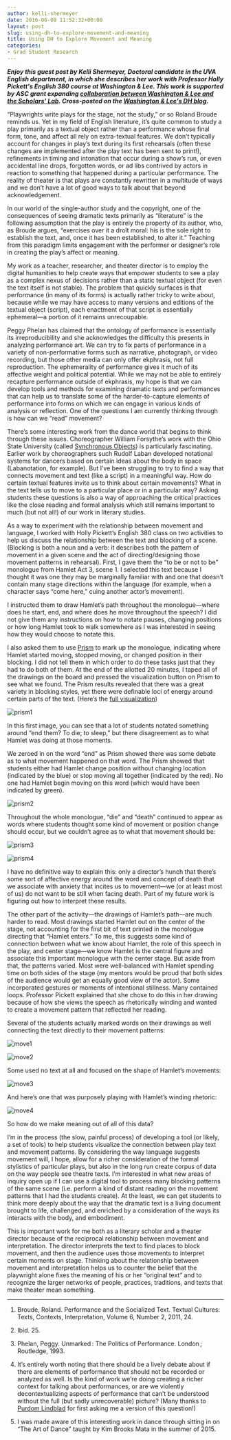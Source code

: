```yaml
---
author: kelli-shermeyer
date: 2016-06-08 11:52:32+00:00
layout: post
slug: using-dh-to-explore-movement-and-meaning
title: Using DH to Explore Movement and Meaning
categories:
- Grad Student Research
---
```


_**Enjoy this guest post by Kelli Shermeyer, Doctoral candidate in the UVA English department, in which she describes her work with Professor Holly Pickett's English 380 course at Washington & Lee. This work is supported by ASC grant expanding [collaboration between Washington & Lee and the Scholars' Lab](http://scholarslab.org/announcements/scholars-lab-grads-partner-with-washington-lee-university/). Cross-posted on the [Washington & Lee's DH blog](http://digitalhumanities.wlu.edu/blog/2016/06/08/kelli-shermeyer-on-using-dh-to-explore-movement-and-meaning/).**_

“Playwrights write plays for the stage, not the study,” or so Roland Broude reminds us. Yet in my field of English literature, it’s quite common to study a play primarily as a textual object rather than a performance whose final form, tone, and affect all rely on extra-textual features. We don’t typically account for changes in play’s text during its first rehearsals (often these changes are implemented after the play text has been sent to print!), refinements in timing and intonation that occur during a show’s run, or even accidental line drops, forgotten words, or ad libs contrived by actors in reaction to something that happened during a particular performance. The reality of theater is that plays are constantly rewritten in a multitude of ways and we don’t have a lot of good ways to talk about that beyond acknowledgement.

In our world of the single-author study and the copyright, one of the consequences of seeing dramatic texts primarily as “literature” is the following assumption that the play is entirely the property of its author, who, as Broude argues, “exercises over it a droît moral: his is the sole right to establish the text, and, once it has been established, to alter it.” Teaching from this paradigm limits engagement with the performer or designer’s role in creating the play’s affect or meaning.

My work as a teacher, researcher, and theater director is to employ the digital humanities to help create ways that empower students to see a play as a complex nexus of decisions rather than a static textual object (for even the text itself is not stable). The problem that quickly surfaces is that performance (in many of its forms) is actually rather tricky to write about, because while we may have access to many versions and editions of the textual object (script), each enactment of that script is essentially ephemeral&mdash;a portion of it remains unrecoupable.

Peggy Phelan has claimed that the ontology of performance is essentially its irreproducibility and she acknowledges the difficulty this presents in analyzing performance art. We can try to fix parts of performance in a variety of non-performative forms such as narrative, photograph, or video recording, but those other media can only offer ekphrasis, not full reproduction. The ephemerality of performance gives it much of its affective weight and political potential. While we may not be able to entirely recapture performance outside of ekphrasis, my hope is that we can develop tools and methods for examining dramatic texts and performances that can help us to translate some of the harder-to-capture elements of performance into forms on which we can engage in various kinds of analysis or reflection. One of the questions I am currently thinking through is how can we “read” movement?

There’s some interesting work from the dance world that begins to think through these issues. Choreographer William Forsythe’s work with the Ohio State University (called [Synchronous Objects](http://synchronousobjects.osu.edu/)) is particularly fascinating. Earlier work by choreographers such Rudolf Laban developed notational systems for dancers based on certain ideas about the body in space (Labanotation, for example). But I’ve been struggling to try to find a way that connects movement and text (like a script) in a meaningful way. How do certain textual features invite us to think about certain movements? What in the text tells us to move to a particular place or in a particular way? Asking students these questions is also a way of approaching the critical practices like the close reading and formal analysis which still remains important to much (but not all!) of our work in literary studies.

As a way to experiment with the relationship between movement and language, I worked with Holly Pickett’s English 380 class on two activities to help us discuss the relationship between the text and blocking of a scene. (Blocking is both a noun and a verb: it describes both the pattern of movement in a given scene and the act of directing/designing those movement patterns in rehearsal). First, I gave them the “to be or not to be” monologue from Hamlet Act 3, scene 1. I selected this text because I thought it was one they may be marginally familiar with and one that doesn’t contain many stage directions within the language (for example, when a character says “come here,” cuing another actor’s movement).

I instructed them to draw Hamlet’s path throughout the monologue&mdash;where does he start, end, and where does he move throughout the speech? I did not give them any instructions on how to notate pauses, changing positions or how long Hamlet took to walk somewhere as I was interested in seeing how they would choose to notate this.

I also asked them to use [Prism](http://prism.scholarslab.org/?locale=en) to mark up the monologue, indicating where Hamlet started moving, stopped moving, or changed position in their blocking. I did not tell them in which order to do these tasks just that they had to do both of them. At the end of the allotted 20 minutes, I taped all of the drawings on the board and pressed the visualization button on Prism to see what we found. The Prism results revealed that there was a great variety in blocking styles, yet there were definable loci of energy around certain parts of the text. (Here’s the [full visualization](http://prism.scholarslab.org/prisms/b72767fa-1396-11e6-bdec-005056b3784e/visualize?locale=en))

![prism1](http://scholarslab.org/wp-content/uploads/2016/06/prism1.png)

In this first image, you can see that a lot of students notated something around “end them? To die; to sleep,” but there disagreement as to what Hamlet was doing at those moments.

We zeroed in on the word “end” as Prism showed there was some debate as to what movement happened on that word. The Prism showed that students either had Hamlet change position without changing location (indicated by the blue) or stop moving all together (indicated by the red). No one had Hamlet begin moving on this word (which would have been indicated by green).

![prism2](http://scholarslab.org/wp-content/uploads/2016/06/prism2.png)

Throughout the whole monologue, “die” and “death” continued to appear as words where students thought some kind of movement or position change should occur, but we couldn’t agree as to what that movement should be:

![prism3](http://scholarslab.org/wp-content/uploads/2016/06/prism3.png)

![prism4](http://scholarslab.org/wp-content/uploads/2016/06/prism4.png)

I have no definitive way to explain this: only a director’s hunch that there’s some sort of affective energy around the word and concept of death that we associate with anxiety that incites us to movement&mdash;we (or at least most of us) do not want to be still when facing death. Part of my future work is figuring out how to interpret these results.

The other part of the activity&mdash;the drawings of Hamlet’s path&mdash;are much harder to read. Most drawings started Hamlet out on the center of the stage, not accounting for the first bit of text printed in the monologue directing that “Hamlet enters.” To me, this suggests some kind of connection between what we know about Hamlet, the role of this speech in the play, and center stage&mdash;we know Hamlet is the central figure and associate this important monologue with the center stage. But aside from that, the patterns varied. Most were well-balanced with Hamlet spending time on both sides of the stage (my mentors would be proud that both sides of the audience would get an equally good view of the actor). Some incorporated gestures or moments of intentional stillness. Many contained loops. Professor Pickett explained that she chose to do this in her drawing because of how she views the speech as rhetorically winding and wanted to create a movement pattern that reflected her reading.

Several of the students actually marked words on their drawings as well connecting the text directly to their movement patterns:

![move1](http://scholarslab.org/wp-content/uploads/2016/06/move1.png)

![move2](http://scholarslab.org/wp-content/uploads/2016/06/move2.png)

Some used no text at all and focused on the shape of Hamlet’s movements:

![move3](http://scholarslab.org/wp-content/uploads/2016/06/move3.png)

And here’s one that was purposely playing with Hamlet’s winding rhetoric:

![move4](http://scholarslab.org/wp-content/uploads/2016/06/move4.png)

So how do we make meaning out of all of this data?

I’m in the process (the slow, painful process) of developing a tool (or likely, a set of tools) to help students visualize the connection between play text and movement patterns. By considering the way language suggests movement will, I hope, allow for a richer consideration of the formal stylistics of particular plays, but also in the long run create corpus of data on the way people see theatre texts. I’m interested in what new areas of inquiry open up if I can use a digital tool to process many blocking patterns of the same scene (i.e. perform a kind of distant reading on the movement patterns that I had the students create). At the least, we can get students to think more deeply about the way that the dramatic text is a living document brought to life, challenged, and enriched by a consideration of the ways its interacts with the body, and embodiment.

This is important work for me both as a literary scholar and a theater director because of the reciprocal relationship between movement and interpretation. The director interprets the text to find places to block movement, and then the audience uses those movements to interpret certain moments on stage. Thinking about the relationship between movement and interpretation helps us to counter the belief that the playwright alone fixes the meaning of his or her “original text” and to recognize the larger networks of people, practices, traditions, and texts that make theater mean something.

---


1. Broude, Roland. Performance and the Socialized Text. Textual Cultures: Texts, Contexts, Interpretation, Volume 6, Number 2, 2011, 24.




2. Ibid. 25.




3. Phelan, Peggy. Unmarked : The Politics of Performance. London ; Routledge, 1993.




4. It’s entirely worth noting that there should be a lively debate about if there are elements of performance that should not be recorded or analyzed as well. Is the kind of work we’re doing creating a richer context for talking about performances, or are we violently decontextualizing aspects of performance that can’t be understood without the full (but sadly unrecoverable) picture? (Many thanks to [Purdom Lindblad](http://scholarslab.org/people/purdom-lindblad/) for first asking me a version of this question!)




5. I was made aware of this interesting work in dance through sitting in on “The Art of Dance” taught by Kim Brooks Mata in the summer of 2015.
